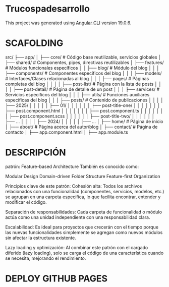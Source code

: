 # Trucospadesarrollo

This project was generated using [Angular CLI](https://github.com/angular/angular-cli) version 19.0.6.

# SCAFOLDING
src/
├── app/
│   ├── core/               # Código base reutilizable, servicios globales
│   ├── shared/             # Componentes, pipes, directivas reutilizables
│   ├── features/           # Módulos funcionales específicos
│   │   ├── blog/           # Módulo del blog
│   │   │   ├── components/ # Componentes específicos del blog
│   │   │   ├── models/     # Interfaces/Clases relacionadas al blog
│   │   │   ├── pages/      # Páginas completas del blog
│   │   │   │   ├── post-list/       # Página con la lista de posts
│   │   │   │   ├── post-detail/     # Página de detalle de un post
│   │   │   ├── services/   # Servicios específicos del blog
│   │   │   ├── utils/      # Funciones auxiliares específicas del blog
│   │   │   ├── posts/      # Contenido de publicaciones
│   │   │   │   ├── 2025/
│   │   │   │   │   ├── 01/
│   │   │   │   │   │   ├── post-title-one/
│   │   │   │   │   │   │   ├── post.component.html
│   │   │   │   │   │   │   ├── post.component.ts
│   │   │   │   │   │   │   ├── post.component.scss
│   │   │   │   │   │   ├── post-title-two/
│   │   │   │   │   │       ├── ...
│   │   │   │   ├── 2024/
│   │   │   │   │   ├── ...
│   ├── home/               # Página de inicio
│   ├── about/              # Página acerca del autor/blog
│   ├── contact/            # Página de contacto
│   ├── app.component.html
│   ├── app.module.ts

# DESCRIPCIÓN
patrón: Feature-based Architecture
También es conocido como:

Modular Design
Domain-driven Folder Structure
Feature-first Organization

Principios clave de este patrón:
Cohesión alta:
Todos los archivos relacionados con una funcionalidad (componentes, servicios, modelos, etc.) se agrupan en una carpeta específica, lo que facilita encontrar, entender y modificar el código.

Separación de responsabilidades:
Cada carpeta de funcionalidad o módulo actúa como una unidad independiente con una responsabilidad clara.

Escalabilidad:
Es ideal para proyectos que crecerán con el tiempo porque las nuevas funcionalidades simplemente se agregan como nuevos módulos sin afectar la estructura existente.

Lazy loading y optimización:
Al combinar este patrón con el cargado diferido (lazy loading), solo se carga el código de una característica cuando se necesita, mejorando el rendimiento.

# DEPLOY GITHUB PAGES